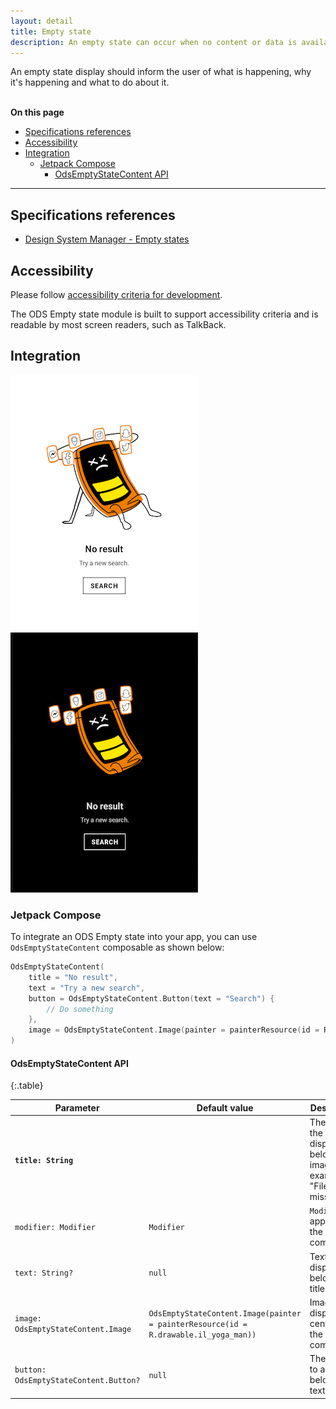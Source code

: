 ```yaml
---
layout: detail
title: Empty state
description: An empty state can occur when no content or data is available to display in the UI. Avoid displaying completely empty screens.
---
```


An empty state display should inform the user of what is happening, why it's happening and what to do about it.

<br>**On this page**

* [Specifications references](#specifications-references)
* [Accessibility](#accessibility)
* [Integration](#integration)
    * [Jetpack Compose](#jetpack-compose)
        * [OdsEmptyStateContent API](#odsemptystatecontent-api)

---

## Specifications references

- [Design System Manager - Empty states](https://system.design.orange.com/0c1af118d/p/69b934-empty-states/b/63721e)

## Accessibility

Please follow [accessibility criteria for development](https://a11y-guidelines.orange.com/en/mobile/android/development/).

The ODS Empty state module is built to support accessibility criteria and is readable by most screen readers, such as TalkBack.

## Integration

![Empty state light](images/emptyState_light.png) ![Empty state dark](images/emptyState_dark.png)

### Jetpack Compose

To integrate an ODS Empty state into your app, you can use `OdsEmptyStateContent` composable as shown below:

```kotlin
OdsEmptyStateContent(
    title = "No result",
    text = "Try a new search",
    button = OdsEmptyStateContent.Button(text = "Search") {
        // Do something
    },
    image = OdsEmptyStateContent.Image(painter = painterResource(id = R.drawable.il_no_result))
)
```

#### OdsEmptyStateContent API

{:.table}

| Parameter                              | Default&nbsp;value                                                                   | Description                                                                       |
|----------------------------------------|--------------------------------------------------------------------------------------|-----------------------------------------------------------------------------------|
| <b>`title: String`</b>                 |                                                                                      | The title of the screen displayed below the image. For example "File is missing". |
| `modifier: Modifier`                   | `Modifier`                                                                           | `Modifier` applied to the composable                                              |
| `text: String?`                        | `null`                                                                               | Text displayed below the title                                                    |
| `image: OdsEmptyStateContent.Image`    | `OdsEmptyStateContent.Image(painter = painterResource(id = R.drawable.il_yoga_man))` | Image displayed centered in the composable                                        |
| `button: OdsEmptyStateContent.Button?` | `null`                                                                               | The button to add below the text                                                  |
